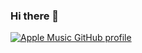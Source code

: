 ### Hi there 👋

[![Apple Music GitHub profile](https://music-profile.rayriffy.com/theme/light.svg?uid=000157.c67d4e5ce4d543ddbdb06b0dfb58ea49.1215)](https://github.com/rayriffy/apple-music-github-profile)
